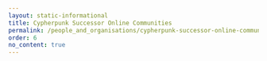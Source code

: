 ```yaml
---
layout: static-informational
title: Cypherpunk Successor Online Communities
permalink: /people_and_organisations/cypherpunk-successor-online-communities
order: 6
no_content: true
---
```

